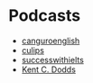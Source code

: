 # Podcasts

* [canguroenglish](https://canguroenglish.com/podcast)  
* [culips](https://www.culips.com) 
* [successwithielts](https://successwithielts.com) 
* [Kent C. Dodds](https://kentcdodds.com/chats/04) 
